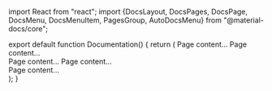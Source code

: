 import React from "react";
import {DocsLayout, DocsPages, DocsPage, DocsMenu, DocsMenuItem, PagesGroup, AutoDocsMenu} from "@material-docs/core";

export default function Documentation() {
    return (
        <DocsLayout name="Docs with auto menu">
            <DocsMenu>
                <AutoDocsMenu/>
            </DocsMenu>
            <DocsPages>
                <PagesGroup name="My page group">
                    <DocsPage name="My first page">Page content...</DocsPage>
                    <DocsPage name="This page is cooler than first.">Page content...</DocsPage>                
                </PagesGroup>
                <PagesGroup name="Another page group">
                    <DocsPage name="Here we are">Page content...</DocsPage>
                    <DocsPage name="Riding the sky">Page content...</DocsPage>                
                </PagesGroup>
                <DocsPage name="I am in the root group">Page content...</DocsPage>                
            </DocsPages>
        </DocsLayout>
    );
}